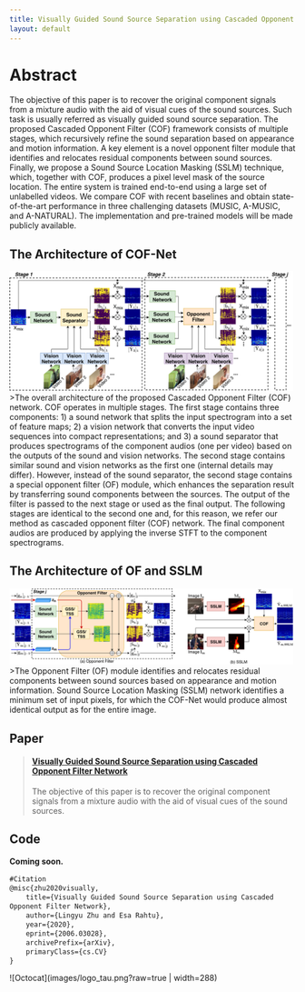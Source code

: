 ```yaml
---
title: Visually Guided Sound Source Separation using Cascaded Opponent Filter Network
layout: default
---
```

# Abstract
The objective of this paper is to recover the original component signals from a mixture audio with the aid of visual cues of the sound sources. Such task is usually referred as visually guided sound source separation. The proposed Cascaded Opponent Filter (COF) framework consists of multiple stages, which recursively refine the sound separation based on appearance and motion information. A key element is a novel opponent filter module that identifies and relocates residual components between sound sources. Finally, we propose a Sound Source Location Masking (SSLM) technique, which, together with COF, produces a pixel level mask of the source location. The entire system is trained end-to-end using a large set of unlabelled videos. We compare COF with recent baselines and obtain state-of-the-art performance in three challenging datasets (MUSIC, A-MUSIC, and A-NATURAL). The implementation and pre-trained models will be made publicly available.

## The Architecture of COF-Net
<!-- ![](cof-net/figures/cof.png?raw=true | width=500) -->
<img src="cof-net/figures/cof.png" width="500"/>
>The overall architecture of the proposed Cascaded Opponent Filter (COF) network. COF operates in multiple stages. The first stage contains three components: 1) a sound network that splits the input spectrogram into a set of feature maps; 2) a vision network that converts the input video sequences into compact representations; and 3) a sound separator that produces spectrograms of the component audios (one per video) based on the outputs of the sound and vision networks. The second stage contains similar sound and vision networks as the first one (internal details may differ). However, instead of the sound separator, the second stage contains a special opponent filter (OF) module, which enhances the separation result by transferring sound components between the sources. The output of the filter is passed to the next stage or used as the final output. The following stages are identical to the second one and, for this reason, we refer our method as cascaded opponent filter (COF) network. The final component audios are produced by applying the inverse STFT to the component spectrograms.

## The Architecture of OF and SSLM
<!-- ![](cof-net/figures/of_sslm.png?raw=true | width=500) -->
<img src="cof-net/figures/of_sslm.png" width="500"/>
>The Opponent Filter (OF) module identifies and relocates residual components between sound sources based on appearance and motion information. Sound Source Location Masking (SSLM) network identifies a minimum set of input pixels, for which the COF-Net would produce almost identical output as for the entire image.

## Paper
<blockquote class="embedly-card"><h4><a href="https://arxiv.org/abs/2006.03028">Visually Guided Sound Source Separation using Cascaded Opponent Filter Network</a></h4><p>The objective of this paper is to recover the original component signals from a mixture audio with the aid of visual cues of the sound sources.</p></blockquote>
<script async src="//cdn.embedly.com/widgets/platform.js" charset="UTF-8"></script>

## Code 
**Coming soon.**


<!--<iframe width="360" height="315" src="https://arxiv.org/abs/2006.03028"></iframe> -->
```  
#Citation 
@misc{zhu2020visually,
    title={Visually Guided Sound Source Separation using Cascaded Opponent Filter Network},
    author={Lingyu Zhu and Esa Rahtu},
    year={2020},
    eprint={2006.03028},
    archivePrefix={arXiv},
    primaryClass={cs.CV}
}
```

<!--<img src="images/logo_tau.png" width="288" height="158"> -->
![Octocat](images/logo_tau.png?raw=true | width=288)

